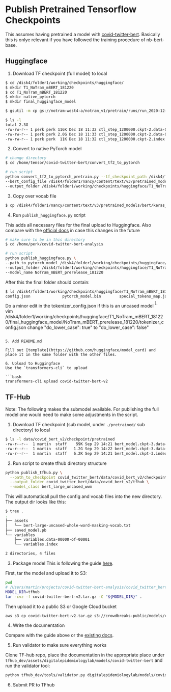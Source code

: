 # Publish Pretrained Tensorflow Checkpoints

This assumes having pretrained a model with [covid-twitter-bert](https://github.com/digitalepidemiologylab/covid-twitter-bert). Basically this is onlye relevant if you have followed the training procedure of nb-bert-base.

## Huggingface

1. Download TF checkpoint (full model) to local

```bash
$ cd /disk4/folder1/working/checkpoints/huggingface/
$ mkdir T1_NoTram_mBERT_181220
$ cd T1_NoTram_mBERT_181220
$ mkdir native_pytorch
$ mkdir final_huggingface_model

$ gsutil -m cp gs://notram-west4-a/notram_v1/pretrain/runs/run_2020-12-16_08-55-26_727642_T1_NoTram_mBERT_step3/ctl_step_1200000.ckpt-2* .

$ ls -l 
total 2.3G
-rw-rw-r-- 1 perk perk 116K Dec 18 11:32 ctl_step_1200000.ckpt-2.data-00000-of-00002
-rw-rw-r-- 1 perk perk 2.0G Dec 18 11:33 ctl_step_1200000.ckpt-2.data-00001-of-00002
-rw-rw-r-- 1 perk perk  11K Dec 18 11:32 ctl_step_1200000.ckpt-2.index
```

2. Convert to native PyTorch model

```bash
# change directory
$ cd /home/tensor/covid-twitter-bert/convert_tf2_to_pytorch

# run script
python convert_tf2_to_pytorch_pretrain.py --tf_checkpoint_path /disk4/folder1/working/checkpoints/huggingface/T1_NoTram_mBERT_181220/ctl_step_1200000.ckpt-2 \
--bert_config_file /disk4/folder1/nancy/content/text/v3/pretrained_models/bert/keras_bert/multi_cased_L-12_H-768_A-12/bert_config.json \
--output_folder /disk4/folder1/working/checkpoints/huggingface/T1_NoTram_mBERT_181220/native_pytorch/
```

3. Copy over vocab file

```bash
$ cp /disk4/folder1/nancy/content/text/v3/pretrained_models/bert/keras_bert/multi_cased_L-12_H-768_A-12/vocab.txt /disk4/folder1/working/checkpoints/huggingface/T1_NoTram_mBERT_181220/native_pytorch/
```

4. Run `publish_huggingface.py` script

This adds all necessary files for the final upload to Huggingface. Also compare with the [official docs](https://huggingface.co/transformers/model_sharing.html) in case this changes in the future

```bash
# make sure to be in this directory
$ cd /home/perk/covid-twitter-bert-analysis

# run script
python publish_huggingface.py \
--path_to_pytorch_model /disk4/folder1/working/checkpoints/huggingface/T1_NoTram_mBERT_181220/native_pytorch/ \
--output_folder /disk4/folder1/working/checkpoints/huggingface/T1_NoTram_mBERT_181220/final_huggingface_model/ \
--model_name NoTram_mBERT_prerelease_181220
```

After this the final folder should contain:
```bash
$ ls /disk4/folder1/working/checkpoints/huggingface/T1_NoTram_mBERT_181220/final_huggingface_model/NoTram_mBERT_prerelease_181220/
config.json              pytorch_model.bin        special_tokens_map.json  tf_model.h5              tokenizer_config.json    vocab.txt
```

Do a minor edit in the tokenizer_config.json if this is an uncased model
̀̀̀̀``
vim /disk4/folder1/working/checkpoints/huggingface/T1_NoTram_mBERT_181220/final_huggingface_model/NoTram_mBERT_prerelease_181220/tokenizer_config.json
change "do_lower_case": true" to "do_lower_case": false"
```

5. Add README.md

Fill out [template](https://github.com/huggingface/model_card) and place it in the same folder with the other files.

6. Upload to Huggingface
Use the `transformers-cli` to upload

```bash
transformers-cli upload covid-twitter-bert-v2
```

## TF-Hub

Note: The following makes the submodel available. For publishing the full model one would need to make some adjustments in the script.

1. Download TF checkpoint (sub model, under `./pretrained/` sub directory) to local

```bash
$ ls -l data/covid_bert_v2/checkpoint/pretrained
-rw-r--r--  1 martin  staff    59K Sep 29 14:21 bert_model.ckpt-3.data-00000-of-00002
-rw-r--r--  1 martin  staff   1.2G Sep 29 14:22 bert_model.ckpt-3.data-00001-of-00002
-rw-r--r--  1 martin  staff   6.2K Sep 29 14:21 bert_model.ckpt-3.index
```

2. Run script to create tfhub directory structure

```bash
python publish_tfhub.py \
  --path_to_checkpoint covid_twitter_bert/data/covid_bert_v2/checkpoint/pretrained/bert_model.ckpt-3 \
  --output_folder covid_twitter_bert/data/covid_bert_v2/tfhub \
  --model_class bert_large_uncased_wwm
```
This will automaticall pull the config and vocab files into the new directory. The output dir looks like this:

```bash
$ tree .
.
├── assets
│   └── bert-large-uncased-whole-word-masking-vocab.txt
├── saved_model.pb
└── variables
    ├── variables.data-00000-of-00001
    └── variables.index

2 directories, 4 files
```

3. Package model
This is following the guide [here](https://github.com/tensorflow/hub/tree/master/tfhub_dev).

First, tar the model and upload it to S3:

```bash
pwd
# /Users/martin/projects/covid-twitter-bert-analysis/covid_twitter_bert/data/covid_bert_v2
MODEL_DIR=tfhub
tar -cvz -f covid-twitter-bert-v2.tar.gz -C "${MODEL_DIR}" .
```

Then upload it to a public S3 or Google Cloud bucket

```bash
aws s3 cp covid-twitter-bert-v2.tar.gz s3://crowdbreaks-public/models/covid-twitter-bert/v2/tfhub/ --acl public-read
```

4. Write the documentation

Compare with the guide above or the [existing docs](https://github.com/tensorflow/hub/tree/master/tfhub_dev/assets/digitalepidemiologylab).


5. Run validator to make sure everything works

Clone TF-hub repo, place the documentation in the appropriate place under `tfhub_dev/assets/digitalepidemiologylab/models/covid-twitter-bert` and run the validator tool:

```bash
python tfhub_dev/tools/validator.py digitalepidemiologylab/models/covid-twitter-bert/2.md
```

6. Submit PR to TFhub
